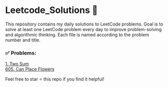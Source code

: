 # Leetcode_Solutions 🚀

This repository contains my daily solutions to LeetCode problems.
Goal is to solve at least one LeetCode problem every day to improve problem-solving and algorithmic thinking.
Each file is named according to the problem number and title.

### ✅ Problems: 

[1. Two Sum](https://leetcode.com/problems/two-sum/)<br>
[605. Can Place Flowers](https://leetcode.com/problems/can-place-flowers/)

Feel free to star ⭐ this repo if you find it helpful!
